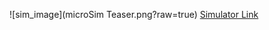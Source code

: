 ![sim_image](microSim Teaser.png?raw=true)
[Simulator Link](https://micro-simulator.pythoncoffee.repl.co/)
